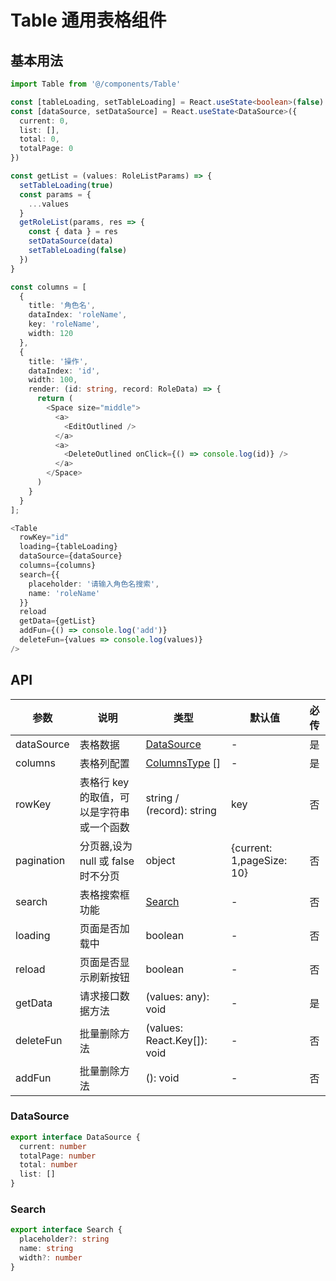 # Table 通用表格组件

## 基本用法

```typescript jsx
import Table from '@/components/Table'

const [tableLoading, setTableLoading] = React.useState<boolean>(false)
const [dataSource, setDataSource] = React.useState<DataSource>({
  current: 0,
  list: [],
  total: 0,
  totalPage: 0
})

const getList = (values: RoleListParams) => {
  setTableLoading(true)
  const params = {
    ...values
  }
  getRoleList(params, res => {
    const { data } = res
    setDataSource(data)
    setTableLoading(false)
  })
}

const columns = [
  {
    title: '角色名',
    dataIndex: 'roleName',
    key: 'roleName',
    width: 120
  },
  {
    title: '操作',
    dataIndex: 'id',
    width: 100,
    render: (id: string, record: RoleData) => {
      return (
        <Space size="middle">
          <a>
            <EditOutlined />
          </a>
          <a>
            <DeleteOutlined onClick={() => console.log(id)} />
          </a>
        </Space>
      )
    }
  }
];

<Table
  rowKey="id"
  loading={tableLoading}
  dataSource={dataSource}
  columns={columns}
  search={{
    placeholder: '请输入角色名搜索',
    name: 'roleName'
  }}
  reload
  getData={getList}
  addFun={() => console.log('add')}
  deleteFun={values => console.log(values)}
/>
```

## API

| 参数         | 说明                       | 类型                                                               | 默认值                       |     必传     |
|------------|--------------------------|------------------------------------------------------------------|---------------------------|:----------:|
| dataSource | 表格数据                     | [DataSource](#DataSource)                                        | -                         |     是      |
| columns    | 表格列配置                    | [ColumnsType](https://ant.design/components/table-cn/#Column) [] | -                         |     是      |
| rowKey     | 表格行 key 的取值，可以是字符串或一个函数  | string / (record): string                                        | key                       |     否      |
| pagination | 分页器,设为 null 或 false 时不分页 | object                                                           | {current: 1,pageSize: 10} |     否      |
| search     | 表格搜索框功能                  | [Search](#Search)                                                | -                         |     否      |
| loading    | 页面是否加载中                  | boolean                                                          | -                         |     否      |
| reload     | 页面是否显示刷新按钮               | boolean                                                          | -                         |     否      |
| getData    | 请求接口数据方法                 | (values: any): void                                              | -                         |     是      |
| deleteFun  | 批量删除方法                   | (values: React.Key[]): void                                      | -                         |     否      |
| addFun     | 批量删除方法                   | (): void                                                         | -                         |     否      |

### <div id='DataSource'>DataSource</div>

```typescript jsx
export interface DataSource {
  current: number
  totalPage: number
  total: number
  list: []
}
```

### <div id='Search'>Search</div>

```typescript jsx
export interface Search {
  placeholder?: string
  name: string
  width?: number
}
```
